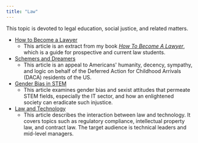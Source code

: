 ```yaml
---
title: "Law"
---
```


This topic is devoted to legal education, social justice, and related matters.

- [How to Become a Lawyer](HowToBecomeLawyer.md)
  - This article is an extract from my book *[How To Become A Lawyer](https://www.amazon.com/How-Become-Lawyer-2015-01-07-Prospective-ebook/dp/B007O48QTC/ref=sr_1_5?keywords=amen+zwa&qid=1637675382&sr=8-5)*, which is a guide for prospective and current law students.
- [Schemers and Dreamers](SchemersAndDreamers.md)
  - This article is an appeal to Americans' humanity, decency, sympathy, and logic on behalf of the Deferred Action for Childhood Arrivals (DACA) residents of the US.
- [Gender Bias in STEM](STEMGenderBias.md)
  - This article examines gender bias and sexist attitudes that permeate STEM fields, especially the IT sector, and how an enlightened society can eradicate such injustice.
- [Law and Technology](LawAndTechnology.md)
  - This article describes the interaction between law and technology. It covers topics such as regulatory compliance, intellectual property law, and contract law. The target audience is technical leaders and mid-level managers.

